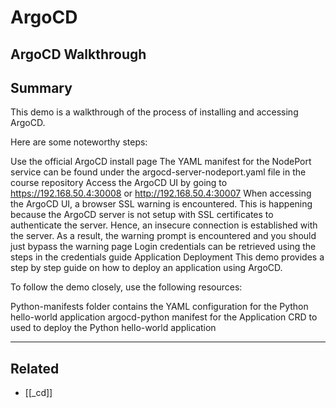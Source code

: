 # ArgoCD

## ArgoCD Walkthrough

## Summary

This demo is a walkthrough of the process of installing and accessing ArgoCD.

Here are some noteworthy steps:

Use the official ArgoCD install page
The YAML manifest for the NodePort service can be found under the argocd-server-nodeport.yaml file in the course repository
Access the ArgoCD UI by going to https://192.168.50.4:30008 or http://192.168.50.4:30007
When accessing the ArgoCD UI, a browser SSL warning is encountered. This is happening because the ArgoCD server is not setup with SSL certificates to authenticate the server. Hence, an insecure connection is established with the server. As a result, the warning prompt is encountered and you should just bypass the warning page
Login credentials can be retrieved using the steps in the credentials guide
Application Deployment
This demo provides a step by step guide on how to deploy an application using ArgoCD.

To follow the demo closely, use the following resources:

Python-manifests folder contains the YAML configuration for the Python hello-world application
argocd-python manifest for the Application CRD to used to deploy the Python hello-world application

---

## Related

- [[_cd]]
